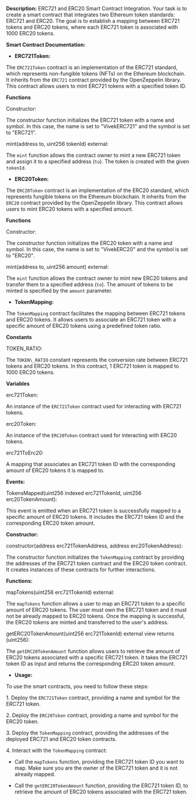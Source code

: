 **Description:** ERC721 and ERC20 Smart Contract Integration. Your task is to create a smart contract that integrates two Ethereum token standards: ERC721 and ERC20. The goal is to establish a mapping between ERC721 tokens and ERC20 tokens, where each ERC721 token is associated with 1000 ERC20 tokens.

**Smart Contract Documentation:**

- **ERC721Token:**

The `ERC721Token` contract is an implementation of the ERC721 standard, which represents non-fungible tokens (NFTs) on the Ethereum blockchain. It inherits from the `ERC721` contract provided by the OpenZeppelin library. This contract allows users to mint ERC721 tokens with a specified token ID.

**Functions**

Constructor:

The constructor function initializes the ERC721 token with a name and symbol. In this case, the name is set to "VivekERC721" and the symbol is set to "ERC721".

mint(address to, uint256 tokenId) external:

The `mint` function allows the contract owner to mint a new ERC721 token and assign it to a specified address (`to`). The token is created with the given `tokenId`.

- **ERC20Token:**

The `ERC20Token` contract is an implementation of the ERC20 standard, which represents fungible tokens on the Ethereum blockchain. It inherits from the `ERC20` contract provided by the OpenZeppelin library. This contract allows users to mint ERC20 tokens with a specified amount.

**Functions**

Constructor:

The constructor function initializes the ERC20 token with a name and symbol. In this case, the name is set to "VivekERC20" and the symbol is set to "ERC20".

mint(address to, uint256 amount) external:

The `mint` function allows the contract owner to mint new ERC20 tokens and transfer them to a specified address (`to`). The amount of tokens to be minted is specified by the `amount` parameter.

- **TokenMapping:**

The `TokenMapping` contract facilitates the mapping between ERC721 tokens and ERC20 tokens. It allows users to associate an ERC721 token with a specific amount of ERC20 tokens using a predefined token ratio.

**Constants**

TOKEN\_RATIO:

The `TOKEN\_RATIO` constant represents the conversion rate between ERC721 tokens and ERC20 tokens. In this contract, 1 ERC721 token is mapped to 1000 ERC20 tokens.

**Variables**

erc721Token:

An instance of the `ERC721Token` contract used for interacting with ERC721 tokens.

erc20Token:

An instance of the `ERC20Token` contract used for interacting with ERC20 tokens.

erc721ToErc20:

A mapping that associates an ERC721 token ID with the corresponding amount of ERC20 tokens it is mapped to.

**Events:**

TokensMapped(uint256 indexed erc721TokenId, uint256 erc20TokenAmount):

This event is emitted when an ERC721 token is successfully mapped to a specific amount of ERC20 tokens. It includes the ERC721 token ID and the corresponding ERC20 token amount.

**Constructor:**

constructor(address erc721TokenAddress, address erc20TokenAddress):

The constructor function initializes the `TokenMapping` contract by providing the addresses of the ERC721 token contract and the ERC20 token contract. It creates instances of these contracts for further interactions.

**Functions:**

mapTokens(uint256 erc721TokenId) external:

The `mapTokens` function allows a user to map an ERC721 token to a specific amount of ERC20 tokens. The user must own the ERC721 token and it must not be already mapped to ERC20 tokens. Once the mapping is successful, the ERC20 tokens are minted and transferred to the user's address.

getERC20TokenAmount(uint256 erc721TokenId) external view returns (uint256):

The `getERC20TokenAmount` function allows users to retrieve the amount of ERC20 tokens associated with a specific ERC721 token. It takes the ERC721 token ID as input and returns the corresponding ERC20 token amount.



- **Usage:**

To use the smart contracts, you need to follow these steps:

1\. Deploy the `ERC721Token` contract, providing a name and symbol for the ERC721 token.

2\. Deploy the `ERC20Token` contract, providing a name and symbol for the ERC20 token.

3\. Deploy the `TokenMapping` contract, providing the addresses of the deployed ERC721 and ERC20 token contracts.

4\. Interact with the `TokenMapping` contract:

- Call the `mapTokens` function, providing the ERC721 token ID you want to map. Make sure you are the owner of the ERC721 token and it is not already mapped.

- Call the `getERC20TokenAmount` function, providing the ERC721 token ID, to retrieve the amount of ERC20 tokens associated with the ERC721 token.
